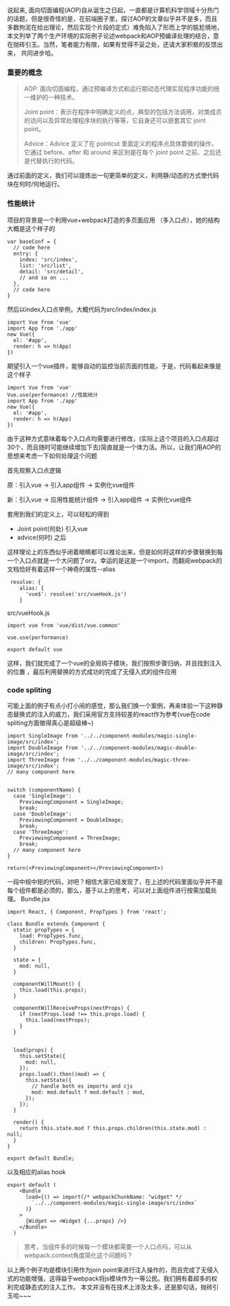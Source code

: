 说起来, 面向切面编程(AOP)自从诞生之日起，一直都是计算机科学领域十分热门的话题，但是很奇怪的是，在前端圈子里，探讨AOP的文章似乎并不是多，而且多数拘泥在给出理论，然后实现个片段的定式）难免陷入了形而上学的尴尬境地，本文列举了两个生产环境的实际例子论述webpack和AOP预编译处理的结合，意在抛砖引玉。当然，笔者能力有限，如果有觉得不妥之处，还请大家积极的反馈出来， 共同进步哈。
### 重要的概念

> AOP: 面向切面编程，通过预编译方式和运行期动态代理实现程序功能的统一维护的一种技术。
> 
> Joint point：表示在程序中明确定义的点，典型的包括方法调用，对类成员的访问以及异常处理程序块的执行等等，它自身还可以嵌套其它 joint point。
> 
> Advice：Advice 定义了在 pointcut 里面定义的程序点具体要做的操作，它通过 before、after 和 around 来区别是在每个 joint point 之前、之后还是代替执行的代码。

通过前面的定义，我们可以提炼出一句更简单的定义，利用静/动态的方式使代码块在何时/何地运行。

### 性能统计
项目的背景是一个利用vue+webpack打造的多页面应用
（多入口点），她的结构大概是这个样子的

```
var baseConf = {
  // code here
  entry: {
    index: 'src/index',
    list: 'src/list',
    detail: 'src/detail',
    // and so on ...
  },
  // code here
}
```
然后以index入口点举例，大概代码为src/index/index.js

```
import Vue from 'vue'
import App from './app'
new Vue({
  el: '#app',
  render: h => h(App)
})
```
期望引入一个vue插件，能够自动的监控当前页面的性能，于是，代码看起来像是这个样子
```
import Vue from 'vue'
Vue.use(performance) //性能统计
import App from './app'
new Vue({
  el: '#app',
  render: h => h(App)
})
```
由于这种方式意味着每个入口点均需要进行修改，(实际上这个项目的入口点超过30个，而且随时可能继续增加下去)简直就是一个体力活。所以，让我们用AOP的思想来考虑一下如何处理这个问题

首先观察入口点逻辑

原：引入vue -> 引入app组件 -> 实例化vue组件

新：引入vue -> 应用性能统计组件 -> 引入app组件 -> 实例化vue组件

套用到我们的定义上，可以轻松的得到
- Joint point(何处) 引入vue
- advice(何时) 之后

这样理论上的东西似乎闭着眼睛都可以推论出来，但是如何将这样的步骤替换到每一个入口点就是一个大问题了orz。幸运的是这是一个import，而翻阅webpack的文档恰好有着这样一个神奇的属性--alias

```
 resolve: {
    alias: {
      'vue$': resolve('src/vueHook.js')
    }
```

src/vueHook.js

```
import vue from 'vue/dist/vue.common'

vue.use(performance)

export default vue
```

这样，我们就完成了一个vue的全局钩子模块，我们按照步骤归纳，并且找到注入的位置 ，最后利用替换的方式成功的完成了无侵入式的组件应用



### code spliting
可能上面的例子有点小打小闹的感觉，那么我们换一个案例，再来体验一下这种静态替换式的注入的威力，我们采用官方支持较差的react作为参考(vue在code spliting方面做得真心是超级棒~)


```
import SingleImage from '../../component-modules/magic-single-image/src/index';
import DoubleImage from '../../component-modules/magic-double-image/src/index';
import ThreeImage from '../../component-modules/magic-three-image/src/index';
// many component here


switch (componentName) {
  case 'SingleImage':
    PreviewingComponent = SingleImage;
    break;
  case 'DoubleImage':
    PreviewingComponent = DoubleImage;
    break;
  case 'ThreeImage':
    PreviewingComponent = ThreeImage;
    break;
  // many component here
}

return(<PreviewingComponent></PreviewingComponent>)
```

一段中规中矩的代码，对吧？相信大家已经发现了，在上述的代码里面似乎并不是每个组件都是必须的，那么，基于以上的思考，可以对上面组件进行按需加载处理。
Bundle.jsx
```
import React, { Component, PropTypes } from 'react';

class Bundle extends Component {
  static propTypes = {
    load: PropTypes.func,
    children: PropTypes.func,
  }

  state = {
    mod: null,
  }

  componentWillMount() {
    this.load(this.props);
  }

  componentWillReceiveProps(nextProps) {
    if (nextProps.load !== this.props.load) {
      this.load(nextProps);
    }
  }


  load(props) {
    this.setState({
      mod: null,
    });
    props.load().then((mod) => {
      this.setState({
        // handle both es imports and cjs
        mod: mod.default ? mod.default : mod,
      });
    });
  }

  render() {
    return this.state.mod ? this.props.children(this.state.mod) : null;
  }
}

export default Bundle;

```
以及相应的alias hook
```
export default (
    <Bundle
      load={() => import(/* webpackChunkName: "widget" */
        `../../component-modules/magic-single-image/src/index`
      )}
    >
      {Widget => <Widget {...props} />}
    </Bundle>
  )
```

> 思考，当组件多的时候每一个模块都需要一个人口点吗，可以从webpack.context角度简化这个问题吗？

以上两个例子均是模块引用作为join point来进行注入操作的，而且完成了无侵入式的功能增强，这得益于webpack将js模块作为一等公民。我们拥有着超多的权利完成静态式的注入工作。
本文并没有在技术上涉及太多，还是那句话，抛砖引玉哈~~~